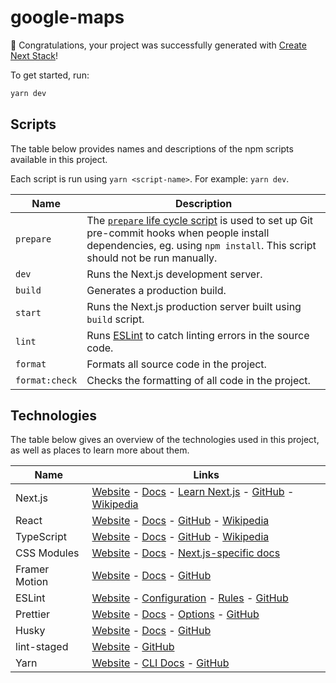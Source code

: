 # google-maps

🎉 Congratulations, your project was successfully generated with [Create Next Stack](https://www.create-next-stack.com/)!

To get started, run:

```bash
yarn dev
```

## Scripts

The table below provides names and descriptions of the npm scripts available in this project.

Each script is run using `yarn <script-name>`. For example: `yarn dev`.

| Name           | Description                                                                                                                                                                                                                                     |
| -------------- | ----------------------------------------------------------------------------------------------------------------------------------------------------------------------------------------------------------------------------------------------- |
| `prepare`      | The [`prepare` life cycle script](https://docs.npmjs.com/cli/v7/using-npm/scripts#life-cycle-scripts) is used to set up Git pre-commit hooks when people install dependencies, eg. using `npm install`. This script should not be run manually. |
| `dev`          | Runs the Next.js development server.                                                                                                                                                                                                            |
| `build`        | Generates a production build.                                                                                                                                                                                                                   |
| `start`        | Runs the Next.js production server built using `build` script.                                                                                                                                                                                  |
| `lint`         | Runs [ESLint](https://eslint.org/) to catch linting errors in the source code.                                                                                                                                                                  |
| `format`       | Formats all source code in the project.                                                                                                                                                                                                         |
| `format:check` | Checks the formatting of all code in the project.                                                                                                                                                                                               |

## Technologies

The table below gives an overview of the technologies used in this project, as well as places to learn more about them.

| Name          | Links                                                                                                                                                                                                                        |
| ------------- | ---------------------------------------------------------------------------------------------------------------------------------------------------------------------------------------------------------------------------- |
| Next.js       | [Website](https://nextjs.org/) - [Docs](https://nextjs.org/docs) - [Learn Next.js](https://nextjs.org/learn) - [GitHub](https://github.com/vercel/next.js) - [Wikipedia](https://en.wikipedia.org/wiki/Next.js)              |
| React         | [Website](https://reactjs.org/) - [Docs](https://reactjs.org/docs/getting-started.html) - [GitHub](https://github.com/facebook/react) - [Wikipedia](<https://en.wikipedia.org/wiki/React_(JavaScript_library)>)              |
| TypeScript    | [Website](https://www.typescriptlang.org/) - [Docs](https://www.typescriptlang.org/docs/) - [GitHub](https://github.com/microsoft/TypeScript) - [Wikipedia](https://en.wikipedia.org/wiki/TypeScript)                        |
| CSS Modules   | [Website](https://github.com/css-modules/css-modules) - [Docs](https://github.com/css-modules/css-modules) - [Next.js-specific docs](https://nextjs.org/docs/basic-features/built-in-css-support#adding-component-level-css) |
| Framer Motion | [Website](https://www.framer.com/motion/) - [Docs](https://www.framer.com/docs/) - [GitHub](https://github.com/framer/motion)                                                                                                |
| ESLint        | [Website](https://eslint.org/) - [Configuration](https://eslint.org/docs/user-guide/configuring/) - [Rules](https://eslint.org/docs/rules/) - [GitHub](https://github.com/eslint/eslint)                                     |
| Prettier      | [Website](https://prettier.io/) - [Docs](https://prettier.io/docs/en/index.html) - [Options](https://prettier.io/docs/en/options.html) - [GitHub](https://github.com/prettier/prettier)                                      |
| Husky         | [Website](https://typicode.github.io/husky/) - [Docs](https://typicode.github.io/husky/) - [GitHub](https://github.com/typicode/husky)                                                                                       |
| lint-staged   | [Website](https://github.com/okonet/lint-staged) - [GitHub](https://github.com/okonet/lint-staged)                                                                                                                           |
| Yarn          | [Website](https://yarnpkg.com/) - [CLI Docs](https://yarnpkg.com/cli) - [GitHub](https://github.com/yarnpkg/berry)                                                                                                           |
